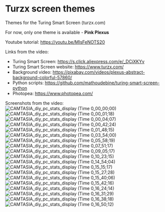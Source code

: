 # Turzx screen themes
Themes for the Turing Smart Screen (turzx.com)

For now, only one theme is available - **Pink Plexus**


Youtube tutorial: https://youtu.be/MIsFeNOTS20

Links from the video:
- Turing Smart Screen: https://s.click.aliexpress.com/e/_DCiXKYv
- Turing Smart Screen website: https://www.turzx.com/
- Background video: https://pixabay.com/videos/plexus-abstract-background-colorful-57860/
- Python scripts: https://github.com/mathoudebine/turing-smart-screen-python
- Photopea: https://www.photopea.com/


Screenshots from the video:
![CAMTASIA_diy_pc_stats_display (Time 0_00_00;00)](https://user-images.githubusercontent.com/117754156/229149595-2ee0b6d0-0844-41cd-9a74-0ce26619a8ca.jpg)
![CAMTASIA_diy_pc_stats_display (Time 0_00_01;18)](https://user-images.githubusercontent.com/117754156/229149607-a5571260-6506-4d55-bcbb-422a6cb70167.jpg)
![CAMTASIA_diy_pc_stats_display (Time 0_00_04;07)](https://user-images.githubusercontent.com/117754156/229149613-0b9d9580-3a17-4c4a-b408-2b38a6e0937b.jpg)
![CAMTASIA_diy_pc_stats_display (Time 0_00_42;24)](https://user-images.githubusercontent.com/117754156/229149615-b5577394-2fdf-457b-b311-876fe241802e.jpg)
![CAMTASIA_diy_pc_stats_display (Time 0_01_48;15)](https://user-images.githubusercontent.com/117754156/229149620-64c10831-7192-4fd5-9683-ce1f5d571b26.jpg)
![CAMTASIA_diy_pc_stats_display (Time 0_03_54;00)](https://user-images.githubusercontent.com/117754156/229149627-8c515984-85a0-4203-904e-900c02da2a49.jpg)
![CAMTASIA_diy_pc_stats_display (Time 0_05_58;19)](https://user-images.githubusercontent.com/117754156/229149633-741d0e28-0c79-4729-86cc-dc3ee7fcf018.jpg)
![CAMTASIA_diy_pc_stats_display (Time 0_07_51;17)](https://user-images.githubusercontent.com/117754156/229149634-46d92520-85df-4c48-b5c0-7154b10e1712.jpg)
![CAMTASIA_diy_pc_stats_display (Time 0_09_05;17)](https://user-images.githubusercontent.com/117754156/229149641-fb60c2af-dabc-482f-8864-625ed7192619.jpg)
![CAMTASIA_diy_pc_stats_display (Time 0_10_23;15)](https://user-images.githubusercontent.com/117754156/229149642-a6ef802f-9131-4d00-b16a-85480d365272.jpg)
![CAMTASIA_diy_pc_stats_display (Time 0_14_54;04)](https://user-images.githubusercontent.com/117754156/229149647-bcbd6bb8-0af3-4036-947c-1486b17e2cef.jpg)
![CAMTASIA_diy_pc_stats_display (Time 0_15_15;17)](https://user-images.githubusercontent.com/117754156/229149651-f49e8e44-c41b-4211-a267-8a76e55c5856.jpg)
![CAMTASIA_diy_pc_stats_display (Time 0_15_27;28)](https://user-images.githubusercontent.com/117754156/229149653-18d33a90-f28b-47c6-b2f4-f6618c4316d9.jpg)
![CAMTASIA_diy_pc_stats_display (Time 0_15_40;06)](https://user-images.githubusercontent.com/117754156/229149657-145bf58d-b062-4084-af0a-9b6fc04c1edd.jpg)
![CAMTASIA_diy_pc_stats_display (Time 0_15_42;16)](https://user-images.githubusercontent.com/117754156/229149659-045a3eb7-7dc8-493e-b6be-6c28d9529c34.jpg)
![CAMTASIA_diy_pc_stats_display (Time 0_16_24;14)](https://user-images.githubusercontent.com/117754156/229149667-71ba88b8-1ae4-4737-ba14-891698a776b9.jpg)
![CAMTASIA_diy_pc_stats_display (Time 0_16_31;29)](https://user-images.githubusercontent.com/117754156/229149669-4822d254-df37-4b8b-9015-2ccae7c5e868.jpg)
![CAMTASIA_diy_pc_stats_display (Time 0_16_38;18)](https://user-images.githubusercontent.com/117754156/229149670-04a87198-6236-4e39-a8d5-19f6eb8e6958.jpg)
![CAMTASIA_diy_pc_stats_display (Time 0_16_50;12)](https://user-images.githubusercontent.com/117754156/229149674-4c7407a8-a09b-4331-8fa3-c19c34b2fbf3.jpg)

